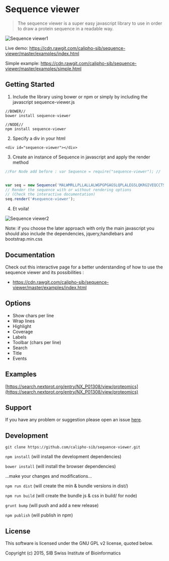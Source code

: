 # Sequence viewer

> The sequence viewer is a super easy javascript library to use in order to draw a protein sequence in a readable way.

![Sequence viewer1](/assets/sequence-viewer-complete.png)

Live demo: https://cdn.rawgit.com/calipho-sib/sequence-viewer/master/examples/index.html

Simple example: https://cdn.rawgit.com/calipho-sib/sequence-viewer/master/examples/simple.html

## Getting Started

1) Include the library using bower or npm or simply by including the javascript sequence-viewer.js
```
//BOWER//
bower install sequence-viewer

//NODE//
npm install sequence-viewer
```

2) Specify a div in your html
```
<div id="sequence-viewer"></div>
```
3) Create an instance of Sequence in javascript and apply the render method
```javascript
//For Node add before : var Sequence = require("sequence-viewer"); //


var seq = new Sequence('MALWMRLLPLLALLALWGPGPGAGSLQPLALEGSLQKRGIVEQCCTSICSLYQLENYCN');
// Render the sequence with or without rendering options
// (Check the interactive documentation)
seq.render('#sequence-viewer');

```
4) Et voila!

![Sequence viewer2](/assets/sequence-viewer-simple.png)


Note: if you choose the later approach with only the main javascript you should also include the dependencies, jquery,handlebars and bootstrap.min.css

## Documentation

Check out this interactive page for a better understanding of how to use the sequence viewer and its possibilities :
* https://cdn.rawgit.com/calipho-sib/sequence-viewer/master/examples/index.html


## Options
* Show chars per line
* Wrap lines
* Highlight
* Coverage
* Labels
* Toolbar (chars per line)
* Search
* Title
* Events

## Examples 

[https://search.nextprot.org/entry/NX_P01308/view/proteomics](https://search.nextprot.org/entry/NX_P01308/view/proteomics)

## Support

If you have any problem or suggestion please open an issue [here](https://github.com/calipho-sib/sequence-viewer/issues).

## Development

`git clone https://github.com/calipho-sib/sequence-viewer.git` 

`npm install`  (will install the development dependencies)

`bower install`  (will install the browser dependencies)

...make your changes and modifications...

`npm run dist` (will create the min & bundle versions in dist/)

`npm run build` (will create the bundle js & css in build/ for node)

`grunt bump` (will push and add a new release)

`npm publish` (will publish in npm)



## License 
This software is licensed under the GNU GPL v2 license, quoted below.

Copyright (c) 2015, SIB Swiss Institute of Bioinformatics




